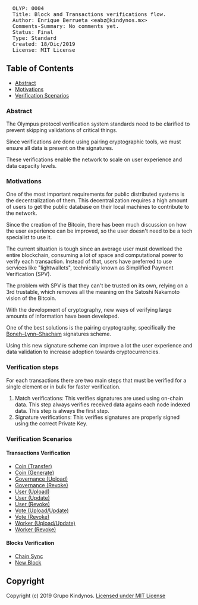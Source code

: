 <pre>
  OLYP: 0004
  Title: Block and Transactions verifications flow.
  Author: Enrique Berrueta &lt;eabz@kindynos.mx&gt;
  Comments-Summary: No comments yet.
  Status: Final
  Type: Standard
  Created: 18/Dic/2019
  License: MIT License
</pre>

## Table of Contents

 * [Abstract](#abstract)
 * [Motivations](#motivations)
 * [Verification Scenarios](#verification-scenarios)

 
### Abstract

The Olympus protocol verification system standards need to be clarified to prevent skipping validations of critical things.

Since verifications are done using pairing cryptographic tools, we must ensure all data is present on the signatures.

These verifications enable the network to scale on user experience and data capacity levels. 

### Motivations

One of the most important requirements for public distributed systems is the decentralization of them. This decentralization requires a high amount of users to get the public database on their local machines to contribute to the network.

Since the creation of the Bitcoin, there has been much discussion on how the user experience can be improved, so the user doesn't need to be a tech specialist to use it.

The current situation is tough since an average user must download the entire blockchain, consuming a lot of space and computational power to verify each transaction. Instead of that, users have preferred to use services like "lightwallets", technically known as Simplified Payment Verification (SPV). 

The problem with SPV is that they can't be trusted on its own, relying on a 3rd trustable, which removes all the meaning on the Satoshi Nakamoto vision of the Bitcoin.

With the development of cryptography, new ways of verifying large amounts of information have been developed.

One of the best solutions is the pairing cryptography, specifically the [Boneh–Lynn–Shacham](https://en.wikipedia.org/wiki/Boneh%E2%80%93Lynn%E2%80%93Shacham) signatures scheme.

Using this new signature scheme can improve a lot the user experience and data validation to increase adoption towards cryptocurrencies.

### Verification steps

For each transactions there are two main steps that must be verified for a single element or in bulk for faster verification.

1. Match verifications: This verifies signatures are used using on-chain data. This step always verifies received data agains each node indexed data. This step is always the first step.
2. Signature verifications: This verifies signatures are properly signed using the correct Private Key.

### Verification Scenarios

#### Transactions Verification

* [Coin (Transfer)](olyp-0004/coin-transfers.md)
* [Coin (Generate)](olyp-0004/coin-generate.md)
* [Governance (Upload)](olyp-0004/governance-upload.md)
* [Governance (Revoke)](olyp-0004/governance-revoke.md)
* [User (Upload)](olyp-0004/user-upload.md)
* [User (Update)](olyp-0004/user-update.md)
* [User (Revoke)](olyp-0004/user-revoke.md)
* [Vote (Upload/Update)](olyp-0004/vote-upload.md)
* [Vote (Revoke)](olyp-0004/vote-revoke.md)
* [Worker (Upload/Update)](olyp-0004/worker-upload.md)
* [Worker (Revoke)](olyp-0004/worker-revoke.md)

#### Blocks Verification

* [Chain Sync](olyp-0004/chain-sync.md)
* [New Block](olyp-0004/new-block.md)

## Copyright

Copyright (c) 2019 Grupo Kindynos.  [Licensed under MIT License](https://opensource.org/licenses/MIT)
